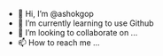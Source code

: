 - 👋 Hi, I’m @ashokgop
- 🌱 I’m currently learning to use Github
- 💞️ I’m looking to collaborate on ...
- 📫 How to reach me ...

<!---
ashokgop/ashokgop is a ✨ special ✨ repository because its `README.md` (this file) appears on your GitHub profile.
You can click the Preview link to take a look at your changes.
--->
